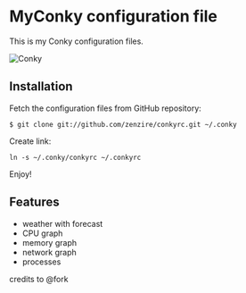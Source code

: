 MyConky configuration file
==========================

This is my Conky configuration files. 

![Conky](https://raw.github.com/zenzire/conkyrc/master/screenshot.png)


Installation
------------

Fetch the configuration files from GitHub repository:

``
$ git clone git://github.com/zenzire/conkyrc.git ~/.conky
``

Create link:

``
ln -s ~/.conky/conkyrc ~/.conkyrc
``

Enjoy!

Features
--------

* weather with forecast
* CPU graph
* memory graph
* network graph
* processes 

credits to @fork
